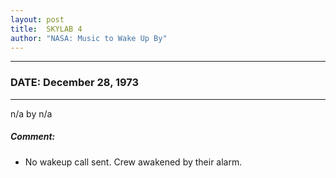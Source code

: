 ```yaml
---
layout: post
title:  SKYLAB 4
author: "NASA: Music to Wake Up By"
---
```


----
### DATE: December 28, 1973
----
n/a by n/a

##### Comment:
* No wakeup call sent. Crew awakened by their alarm.
